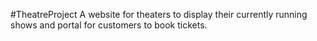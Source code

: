 #TheatreProject
A website for theaters to display their currently running shows and portal for customers to book tickets.
